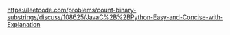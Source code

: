 https://leetcode.com/problems/count-binary-substrings/discuss/108625/JavaC%2B%2BPython-Easy-and-Concise-with-Explanation